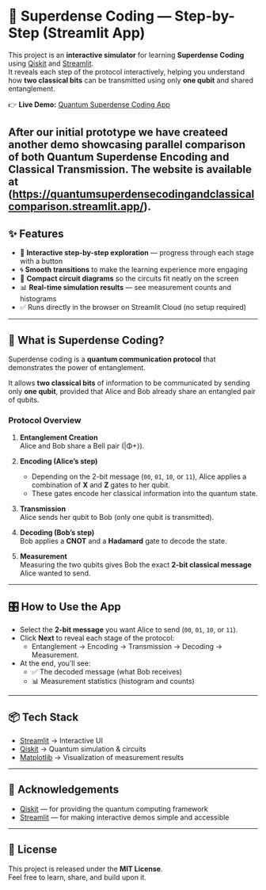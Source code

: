 # 🔮 Superdense Coding — Step-by-Step (Streamlit App)

This project is an **interactive simulator** for learning **Superdense Coding** using [Qiskit](https://qiskit.org/) and [Streamlit](https://streamlit.io/).  
It reveals each step of the protocol interactively, helping you understand how **two classical bits** can be transmitted using only **one qubit** and shared entanglement.

👉 **Live Demo:** [Quantum Superdense Coding App](https://quantum-superdense-coding.streamlit.app/)

After our initial prototype we have createed another demo showcasing parallel comparison of both Quantum Superdense Encoding and Classical Transmission. The website is available at 
(https://quantumsuperdensecodingandclassicalcomparison.streamlit.app/).
---

## ✨ Features
- 🚀 **Interactive step-by-step exploration** — progress through each stage with a button  
- 🌀 **Smooth transitions** to make the learning experience more engaging  
- 🔎 **Compact circuit diagrams** so the circuits fit neatly on the screen  
- 📊 **Real-time simulation results** — see measurement counts and histograms  
- ✅ Runs directly in the browser on Streamlit Cloud (no setup required)

---

## 🧠 What is Superdense Coding?
Superdense coding is a **quantum communication protocol** that demonstrates the power of entanglement.  

It allows **two classical bits** of information to be communicated by sending only **one qubit**, provided that Alice and Bob already share an entangled pair of qubits.  

### Protocol Overview
1. **Entanglement Creation**  
   Alice and Bob share a Bell pair (|Φ+⟩).  

2. **Encoding (Alice’s step)**  
   - Depending on the 2-bit message (`00`, `01`, `10`, or `11`), Alice applies a combination of **X** and **Z** gates to her qubit.  
   - These gates encode her classical information into the quantum state.  

3. **Transmission**  
   Alice sends her qubit to Bob (only one qubit is transmitted).  

4. **Decoding (Bob’s step)**  
   Bob applies a **CNOT** and a **Hadamard** gate to decode the state.  

5. **Measurement**  
   Measuring the two qubits gives Bob the exact **2-bit classical message** Alice wanted to send.  

---

## 🎛️ How to Use the App
- Select the **2-bit message** you want Alice to send (`00`, `01`, `10`, or `11`).  
- Click **Next** to reveal each stage of the protocol:  
  - Entanglement → Encoding → Transmission → Decoding → Measurement.  
- At the end, you’ll see:  
  - ✅ The decoded message (what Bob receives)  
  - 📊 Measurement statistics (histogram and counts)  

---

## 📦 Tech Stack
- [Streamlit](https://streamlit.io/) → Interactive UI  
- [Qiskit](https://qiskit.org/) → Quantum simulation & circuits  
- [Matplotlib](https://matplotlib.org/) → Visualization of measurement results  

---

## 🙌 Acknowledgements
- [Qiskit](https://qiskit.org/) — for providing the quantum computing framework  
- [Streamlit](https://streamlit.io/) — for making interactive demos simple and accessible  

---

## 📝 License
This project is released under the **MIT License**.  
Feel free to learn, share, and build upon it.
